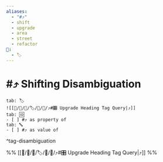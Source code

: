 ```yaml
---
aliases:
  - "#⤴️"
  - shift
  - upgrade
  - area
  - street
  - refactor
📁:
  - 🏷️
---
```

# #⤴️ Shifting Disambiguation

```tabs
tab: 🏷️
![[📁/🧠/🏁/🏷️/📁/🧠/⤴️#🎛️ Upgrade Heading Tag Query|⤴️]]
tab: 🆔
- [ ] #⤴️ as property of
tab: 🔤
- [ ] #⤴️ as value of 
```

^tag-disambiguation

%%
[[📁/🧠/🏁/🏷️/📁/🧠/⤴️#🎛️ Upgrade Heading Tag Query|⤴️]]
%%